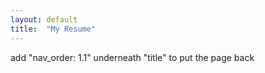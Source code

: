 ```yaml
---
layout: default
title:  "My Resume"
---
```


<object data="../assets/pdf/NhiVo_Resume_Aug2022.pdf" width="700" height="700" type='application/pdf'></object>

add "nav_order: 1.1" underneath "title" to put the page back 
